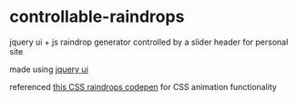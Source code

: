 # controllable-raindrops
jquery ui + js raindrop generator controlled by a slider
header for personal site

made using <a href="https://jqueryui.com/" target="_blank">jquery ui</a>

referenced <a href="https://codepen.io/alemesre/pen/hAxGg" target="_blank">this CSS raindrops codepen</a> for CSS animation functionality
